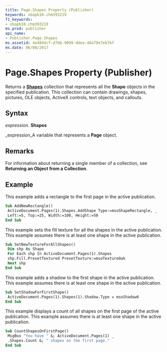 ```yaml
---
title: Page.Shapes Property (Publisher)
keywords: vbapb10.chm393219
f1_keywords:
- vbapb10.chm393219
ms.prod: publisher
api_name:
- Publisher.Page.Shapes
ms.assetid: 4e48d4cf-d7b6-9099-ddee-46a79e7eb7bf
ms.date: 06/08/2017
---
```



# Page.Shapes Property (Publisher)

Returns a  **[Shapes](shapes-object-publisher.md)** collection that represents all the  **Shape** objects in the specified publication. This collection can contain drawings, shapes, pictures, OLE objects, ActiveX controls, text objects, and callouts.


## Syntax

 _expression_. **Shapes**

 _expression_A variable that represents a  **Page** object.


## Remarks

For information about returning a single member of a collection, see  **Returning an Object from a Collection**.


## Example

This example adds a rectangle to the first page in the active publication.


```vb
Sub AddNewRectangle() 
 ActiveDocument.Pages(1).Shapes.AddShape Type:=msoShapeRectangle, _ 
 Left:=5, Top:=25, Width:=100, Height:=50 
End Sub
```

This example sets the fill texture for all the shapes in the active publication. This example assumes there is at least one shape in the active publication.




```vb
Sub SetNewTextureForAllShapes() 
 Dim shp As Shape 
 For Each shp In ActiveDocument.Pages(1).Shapes 
 shp.Fill.PresetTextured PresetTexture:=msoTextureOak 
 Next shp 
End Sub
```

This example adds a shadow to the first shape in the active publication. This example assumes there is at least one shape in the active publication.




```vb
Sub SetShadowForFirstShape() 
 ActiveDocument.Pages(1).Shapes(1).Shadow.Type = msoShadow6 
End Sub
```

This example displays a count of all shapes on the first page of the active publication. This example assumes there is at least one shape in the active publication.




```vb
Sub CountShapesOnFirstPage() 
 MsgBox "You have " &; ActiveDocument.Pages(1) _ 
 .Shapes.Count &; " shapes on the first page." 
End Sub
```


